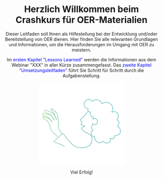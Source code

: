 <center>

# Herzlich Willkommen beim Crashkurs für OER-Materialien 

Dieser Leitfaden soll Ihnen als Hilfestellung bei der Entwicklung und/oder Bereitstellung von OER dienen. Hier finden Sie alle relevanten Grundlagen und Informationen, um die Herausforderungen im Umgang mit OER zu meistern.

Im <font color="blue">ersten Kapitel "Lessons Learned"</font> werden die Informationen aus dem Webinar "XXX" in aller Kürze zusammengefasst. Das <font color="blue">zweite Kapitel "Umsetzungsleitfaden"</font> führt Sie Schritt für Schritt durch die Aufgabenstellung.

![Welcome](images/imgWelcome.png)

Viel Erfolg!

</center>

